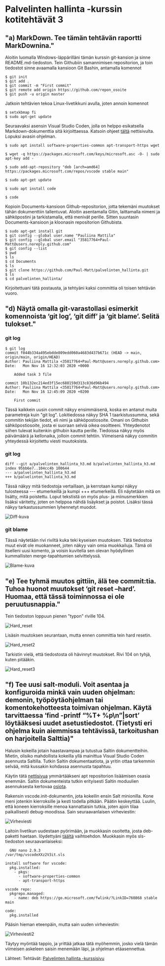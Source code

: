 # Palvelinten hallinta -kurssin kotitehtävät 3


## "a) MarkDown. Tee tämän tehtävän raportti MarkDownina."



Aloitin luomalla Windows-läppärilläni tämän kurssin git-kansion ja sinne README.md-tiedoston. Tein Githubiin samannimisen repositorion, ja toin tiedostot sinne avaamalla kansioon Git Bashin, antamalla komennot 


```
$ git init
$ git add .
$ git commit -m "First commit"
$ git remote add origin https://github.com/repon_osoite
$ git push -u origin master
```
Jatkoin tehtävien tekoa Linux-livetikkuni avulla, joten annoin komennot

```
$ setxkbmap fi
$ sudo apt-get update
```
Seuraavaksi asensin Visual Studio Coden, jolla on helppo esikatsella Markdown-dokumenttia sitä kirjoittaessa. Katsoin ohjeet [tältä](https://linuxize.com/post/how-to-install-visual-studio-code-on-ubuntu-18-04/) nettisivulta. Lopuksi avasin ohjelman.

```
$ sudo apt install software-properties-common apt-transport-https wget

$ wget -q https://packages.microsoft.com/keys/microsoft.asc -O- | sudo apt-key add -

$ sudo add-apt-repository "deb [arch=amd64] https://packages.microsoft.com/repos/vscode stable main"

$ sudo apt-get update

$ sudo apt install code

$ code
```

Kopioin Documents-kansioon Github-repositorion, jotta tekemäni muutokset tähän dokumenttiin tallentuvat. Aloitin asentamalla Gitin, laittamalla nimeni ja sähköpostini ja tarkistamalla, että menivät perille. Sitten suuntasin Documents-kansioon ja kloonasin repositorion Githubista.

```
$ sudo apt-get install git
$ git config --global user.name "Pauliina Mattila"
$ git config --global user.email "35817764+Paul-Matt@users.noreply.github.com"
$ git config --list
$ pwd
$ ls
$ cd Documents
$ ls
$ git clone https://github.com/Paul-Matt/palvelinten_hallinta.git
$ ls
$ cd palvelinten_hallinta/
```
Kirjoitettuani tätä postausta, ja tehtyäni kaksi committia oli toisen tehtävän vuoro.


## "d) Näytä omalla git-varastollasi esimerkit komennoista ‘git log’, ‘git diff’ ja ‘git blame’. Selitä tulokset."

### git log


```
$ git log
commit f044b334a495ebdde809edd060a4683d437b671c (HEAD -> main, origin/main, origin/HEAD)
Author: Pauliina Mattila <35817764+Paul-Matt@users.noreply.github.com>
Date:   Mon Nov 16 12:32:03 2020 +0000

    Added task 3 file

commit 10b132ec214ed3f15ec688159d313c836d96b494
Author: Pauliina Mattila <35817764+Paul-Matt@users.noreply.github.com>
Date:   Mon Nov 16 12:45:09 2020 +0200

    First commit
```

Tässä kaikkein uusin commit näkyy ensimmäisenä, koska en antanut muita parametreja kuin "git log". Lokitiedossa näkyy SHA 1 taarkistussumma, sekä commitin tekijän tiedot, eli nimi ja sähköpostiosoite. Omani on Githubin sähköpostiosoite, josta ei suoraan selviä oikea osoitteeni. Yhteydenotot siihen tulevat kuitenkin githubin kautta perille. Tiedoissa näkyy myös päivämäärä ja kellonaika, jolloin commit tehtiin. Viimeisenä näkyy commitin yhteydessä kirjoitettu viesti muutoksista. 


### git log


```
diff --git a/palvelinten_hallinta_h3.md b/palvelinten_hallinta_h3.md
index 95bb6e7..104cc4b 100644
--- a/palvelinten_hallinta_h3.md
+++ b/palvelinten_hallinta_h3.md
```

Tässä näkyy mitä tiedostoja vertaillaan, ja kerrotaan kumpi näkyy tulosteessa --- etumerkeillä ja kumpi +++ etumerkeillä. Eli näytetään mitä on lisätty, mitä poistettu. Loput tekstistä on myös plus- ja miinusmerkkien lisäksi väritetty, joten on helppoa nähdä lisäykset ja poistot. Lisäksi tässä näkyy tarkastussummien lyhennetyt muodot.

![Diff-kuva](ph1_diff.png "Diff-kuva")



### git blame

Tässä näytetään rivi riviltä kuka teki kyseisen muutoksen. Tätä tiedostoa muut eivät ole muokanneet, joten näkyy vain omia muokkailuja. Tämä oli itselleni uusi komento, ja voisin kuvitella sen olevan hyödyllinen kummallisten merge-tapahtumien selvittelyssä.

![Blame-kuva](ph2_blame.png "Blame-kuva")


## "e) Tee tyhmä muutos gittiin, älä tee commit:tia. Tuhoa huonot muutokset ‘git reset –hard’. Huomaa, että tässä toiminnossa ei ole peruutusnappia."


Tein tiedoston loppuun pienen "typon" riville 104. 


![Hard_reset](reset1.png "Hard reset")

Lisäsin muutoksen seurantaan, mutta ennen committia tein hard resetin.


![Hard_reset2](reset2.png "Hard reset2")

Tarkistin vielä, että tiedostosta oli hävinnyt muutokset. Rivi 104 on tyhjä, kuten pitääkin.


![Hard_reset3](reset3.png "hard reset3")


## "f) Tee uusi salt-moduli. Voit asentaa ja konfiguroida minkä vain uuden ohjelman: demonin, työpöytäohjelman tai komentokehotteesta toimivan ohjelman. Käytä tarvittaessa ‘find -printf “%T+ %p\n”|sort’ löytääksesi uudet asetustiedostot. (Tietysti eri ohjelma kuin aiemmissa tehtävissä, tarkoitushan on harjoitella Salttia)"

Halusin kokeilla jotain haastavampaa ja tutustua Saltin dokumentteihin. Mietin, olisiko mahdollista kokeilla yllä mainittua Visual Studio Coden asennusta Saltilla. Tutkin Saltin dokumentaatiota, ja yritin ottaa tarkemmin selvää, mitä kussakin kohdassa asennusta tapahtuu.

Käytin tätä [nettisivua](https://linuxize.com/post/how-to-add-apt-repository-in-ubuntu/) ymmärtääkseni apt repositorion lisäämisen osasia enemmän. Saltin dokumenteista tutkin erityisesti Saltin moduulien asennuksesta kertovaa [osiota](https://docs.saltstack.com/en/latest/ref/states/all/salt.states.pkg.html#module-salt.states.pkg).

Rakensin vscode.init-dokumentin, jota kokeilin ensin Salt minionilla. Kone meni jotenkin kierroksille ja kesti todella pitkään. Päätin keskeyttää. Luulin, että koneen kierroksille menoa kannattaisin tutkia, joten ajoin tilaa paikallisesti debug-moodissa. Sain seuraavanlaisen virheviestin: 

![Virheviesti](vscode.png "Virheviesti")

Laitoin livetikun uudestaan pyörimään, ja muokkasin osoitetta, josta deb-paketti haetaan. löydettyäni [täältä](https://code.visualstudio.com/docs/setup/linux) vaihtoehdon. Muokkasin myös sls-tiedoston seuraavanlaiseksi:

```
  GNU nano 2.9.3                                                                                                             /var/tmp/vscodeXXz2V3it.sls                                                                                                                       

install software for vscode:
  pkg.installed:
    - pkgs:
      - software-properties-common
      - apt-transport-https

vscode repo:
  pkgrepo.managed:
    - name: deb https://go.microsoft.com/fwlink/?LinkID=760868 stable main

code:
  pkg.installed

```

Pääsin hieman eteenpäin, mutta sain uuden virheviestin:

![Virheviesti2](vscode2.png "Virheviesti2")

Täytyy myöntää tappio, ja yrittää jatkaa tätä myöhemmin, josko vielä tämän viimeisen askeleen saisin menemään läpi, ja ohjelman etäasennettua.

Lähteet:
Tehtävät: [Palvelinten hallinta -kurssisivu](http://terokarvinen.com/2020/configuration-management-systems-palvelinten-hallinta-ict4tn022-autumn-2020/)